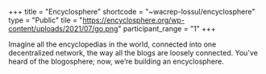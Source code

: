 +++
title = "Encyclosphere"
shortcode = "~wacrep-lossul/encyclosphere"
type = "Public"
tile = "https://encyclosphere.org/wp-content/uploads/2021/07/go.png"
participant_range = "1"
+++

Imagine all the encyclopedias in the world, connected into one decentralized network, the way all the blogs are loosely connected. You've heard of the blogosphere; now, we’re building an encyclosphere.
